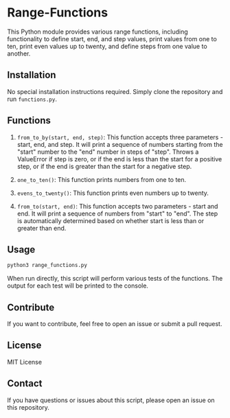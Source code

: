 # Range-Functions

This Python module provides various range functions, including functionality to define start, end, and step values, print values from one to ten, print even values up to twenty, and define steps from one value to another.

## Installation

No special installation instructions required. Simply clone the repository and run `functions.py`.

## Functions

1. `from_to_by(start, end, step)`: This function accepts three parameters - start, end, and step. It will print a sequence of numbers starting from the "start" number to the "end" number in steps of "step". Throws a ValueError if step is zero, or if the end is less than the start for a positive step, or if the end is greater than the start for a negative step.

2. `one_to_ten()`: This function prints numbers from one to ten.

3. `evens_to_twenty()`: This function prints even numbers up to twenty.

4. `from_to(start, end)`: This function accepts two parameters - start and end. It will print a sequence of numbers from "start" to "end". The step is automatically determined based on whether start is less than or greater than end.

## Usage

```python
python3 range_functions.py
```

When run directly, this script will perform various tests of the functions. The output for each test will be printed to the console.

## Contribute

If you want to contribute, feel free to open an issue or submit a pull request.

## License

MIT License

## Contact

If you have questions or issues about this script, please open an issue on this repository.
